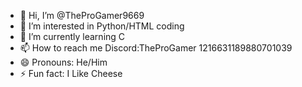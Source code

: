 - 👋 Hi, I’m @TheProGamer9669
- 👀 I’m interested in Python/HTML coding
- 🌱 I’m currently learning C
- 📫 How to reach me Discord:TheProGamer 1216631189880701039
- 😄 Pronouns: He/Him
- ⚡ Fun fact: I Like Cheese
